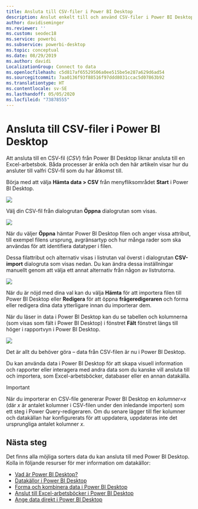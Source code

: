 ```yaml
---
title: Ansluta till CSV-filer i Power BI Desktop
description: Anslut enkelt till och använd CSV-filer i Power BI Desktop
author: davidiseminger
ms.reviewer: ''
ms.custom: seodec18
ms.service: powerbi
ms.subservice: powerbi-desktop
ms.topic: conceptual
ms.date: 08/29/2019
ms.author: davidi
LocalizationGroup: Connect to data
ms.openlocfilehash: c5d817af65529506a0ee515be5e287a629d6ad54
ms.sourcegitcommit: 7aa0136f93f88516f97ddd8031ccac5d07863b92
ms.translationtype: HT
ms.contentlocale: sv-SE
ms.lasthandoff: 05/05/2020
ms.locfileid: "73878555"
---
```

# <a name="connect-to-csv-files-in-power-bi-desktop"></a>Ansluta till CSV-filer i Power BI Desktop
Att ansluta till en CSV-fil (*CSV*) från Power BI Desktop liknar ansluta till en Excel-arbetsbok. Båda processer är enkla och den här artikeln visar hur du ansluter till valfri CSV-fil som du har åtkomst till.

Börja med att välja **Hämta data > CSV** från menyfliksområdet **Start** i Power BI Desktop.

![](media/desktop-connect-csv/connect-to-csv_1.png)

Välj din CSV-fil från dialogrutan **Öppna** dialogrutan som visas.

![](media/desktop-connect-csv/connect-to-csv_2.png)

När du väljer **Öppna** hämtar Power BI Desktop filen och anger vissa attribut, till exempel filens ursprung, avgränsartyp och hur många rader som ska användas för att identifiera datatyper i filen.

Dessa filattribut och alternativ visas i listrutan val överst i dialogrutan **CSV-import** dialogruta som visas nedan. Du kan ändra dessa inställningar manuellt genom att välja ett annat alternativ från någon av listrutorna.

![](media/desktop-connect-csv/connect-to-csv_3.png)

När du är nöjd med dina val kan du välja **Hämta** för att importera filen till Power BI Desktop eller **Redigera** för att öppna **frågeredigeraren** och forma eller redigera dina data ytterligare innan du importerar dem.

När du läser in data i Power BI Desktop kan du se tabellen och kolumnerna (som visas som fält i Power BI Desktop) i fönstret **Fält** fönstret längs till höger i rapportvyn i Power BI Desktop.

![](media/desktop-connect-csv/connect-to-csv_4.png)

Det är allt du behöver göra – data från CSV-filen är nu i Power BI Desktop.

Du kan använda data i Power BI Desktop för att skapa visuell information och rapporter eller interagera med andra data som du kanske vill ansluta till och importera, som Excel-arbetsböcker, databaser eller en annan datakälla.

> [!IMPORTANT]
> När du importerar en CSV-file genererar Power BI Desktop en *kolumner=x* (där *x* är antalet kolumner i CSV-filen under den inledande importen) som ett steg i Power Query-redigeraren. Om du senare lägger till fler kolumner och datakällan har konfigurerats för att uppdatera, uppdateras inte det ursprungliga antalet kolumner *x*. 


## <a name="next-steps"></a>Nästa steg
Det finns alla möjliga sorters data du kan ansluta till med Power BI Desktop. Kolla in följande resurser för mer information om datakällor:

* [Vad är Power BI Desktop?](desktop-what-is-desktop.md)
* [Datakällor i Power BI Desktop](desktop-data-sources.md)
* [Forma och kombinera data i Power BI Desktop](desktop-shape-and-combine-data.md)
* [Anslut till Excel-arbetsböcker i Power BI Desktop](desktop-connect-excel.md)   
* [Ange data direkt i Power BI Desktop](desktop-enter-data-directly-into-desktop.md)   

